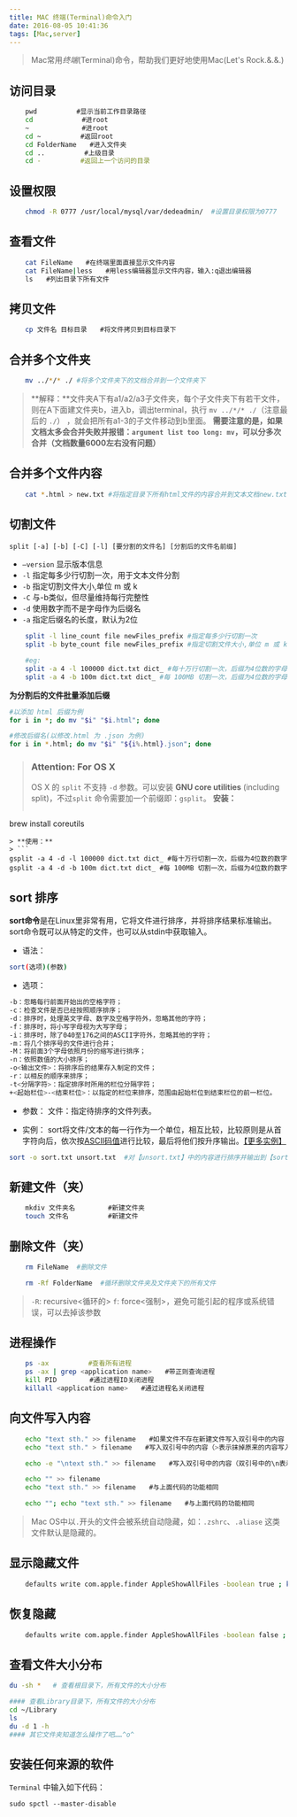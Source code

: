 ```yaml
---
title: MAC 终端(Terminal)命令入门
date: 2016-08-05 10:41:36
tags: [Mac,server]
---
```


> Mac常用*终端*(Terminal)命令，帮助我们更好地使用Mac(Let's Rock.&.&.)

## 访问目录

``` bash
    pwd　　　　　　#显示当前工作目录路径
    cd         　　#进root
    ~         　 　#进root
    cd ~　　　　　　#返回root
    cd FolderName　　#进入文件夹
    cd ..　　　　　　#上级目录
    cd -　　　　　　#返回上一个访问的目录
```

<!-- more -->

## 设置权限

``` bash
    chmod -R 0777 /usr/local/mysql/var/dedeadmin/  #设置目录权限为0777
```

## 查看文件

``` bash
    cat FileName　　#在终端里面直接显示文件内容
    cat FileName|less　　#用less编辑器显示文件内容，输入:q退出编辑器
    ls　　#列出目录下所有文件
```

## 拷贝文件

``` bash
    cp 文件名 目标目录　　#将文件拷贝到目标目录下
```

## 合并多个文件夹

``` bash
    mv ../*/* ./ #将多个文件夹下的文档合并到一个文件夹下
```

> **解释：**文件夹A下有a1/a2/a3子文件夹，每个子文件夹下有若干文件，则在A下面建文件夹b，进入b，调出terminal，执行 `mv ../*/* ./`（注意最后的 `./`） ，就会把所有a1-3的子文件移动到b里面。
> **需要注意的是，如果文档太多会合并失败并报错：`argument list too long: mv`，可以分多次合并（文档数量6000左右没有问题）**

## 合并多个文件内容

``` bash
    cat *.html > new.txt #将指定目录下所有html文件的内容合并到文本文档new.txt中
```

## 切割文件

`split [-a] [-b] [-C] [-l] [要分割的文件名] [分割后的文件名前缀]`

- `–version` 显示版本信息
- `-l` 指定每多少行切割一次，用于文本文件分割
- `-b` 指定切割文件大小,单位 m 或 k
- `-C` 与-b类似，但尽量维持每行完整性
- `-d` 使用数字而不是字母作为后缀名
- `-a` 指定后缀名的长度，默认为2位

``` bash
    split -l line_count file newFiles_prefix #指定每多少行切割一次
    split -b byte_count file newFiles_prefix #指定切割文件大小,单位 m 或 k

    #eg:
    split -a 4 -l 100000 dict.txt dict_ #每十万行切割一次，后缀为4位数的字母
    split -a 4 -b 100m dict.txt dict_ #每 100MB 切割一次，后缀为4位数的字母
```

**为分割后的文件批量添加后缀**

``` bash
#以添加 html 后缀为例
for i in *; do mv "$i" "$i.html"; done

#修改后缀名(以修改.html 为 .json 为例)
for i in *.html; do mv "$i" "${i%.html}.json"; done
```

> ### Attention: For OS X
> OS X 的 `split` 不支持 `-d` 参数。可以安装 **GNU core utilities** (including split)，不过`split` 命令需要加一个前缀即：`gsplit`。
>**安装：**
> ``` bash
 brew install coreutils
 ```
> **使用：**
> ```
gsplit -a 4 -d -l 100000 dict.txt dict_ #每十万行切割一次，后缀为4位数的数字
gsplit -a 4 -d -b 100m dict.txt dict_ #每 100MB 切割一次，后缀为4位数的数字
```

## sort 排序

**sort命令**是在Linux里非常有用，它将文件进行排序，并将排序结果标准输出。sort命令既可以从特定的文件，也可以从stdin中获取输入。

- 语法：
``` bash
sort(选项)(参数)
```

- 选项：
``` bash
-b：忽略每行前面开始出的空格字符；
-c：检查文件是否已经按照顺序排序；
-d：排序时，处理英文字母、数字及空格字符外，忽略其他的字符；
-f：排序时，将小写字母视为大写字母；
-i：排序时，除了040至176之间的ASCII字符外，忽略其他的字符；
-m：将几个排序号的文件进行合并；
-M：将前面3个字母依照月份的缩写进行排序；
-n：依照数值的大小排序；
-o<输出文件>：将排序后的结果存入制定的文件；
-r：以相反的顺序来排序；
-t<分隔字符>：指定排序时所用的栏位分隔字符；
+<起始栏位>-<结束栏位>：以指定的栏位来排序，范围由起始栏位到结束栏位的前一栏位。
```

- 参数：
文件：指定待排序的文件列表。

- 实例：
sort将文件/文本的每一行作为一个单位，相互比较，比较原则是从首字符向后，依次按[ASCII码值](http://zh.wikipedia.org/zh/ASCII)进行比较，最后将他们按升序输出。[【更多实例】](http://man.linuxde.net/sort)
``` bash
sort -o sort.txt unsort.txt  #对【unsort.txt】中的内容进行排序并输出到【sort.txt】文档
```

## 新建文件（夹）

``` bash
    mkdiv 文件夹名　　　　　#新建文件夹
    touch 文件名　　　　　　#新建文件
```

## 删除文件（夹）

``` bash
    rm FileName  #删除文件
```

<!--  -->

``` bash
    rm -Rf FolderName  #循环删除文件夹及文件夹下的所有文件
```

> `-R`: recursive<循环的>
> `f`: force<强制>，避免可能引起的程序或系统错误，可以去掉该参数

## 进程操作

``` bash
    ps -ax　　　　　　#查看所有进程
    ps -ax | grep <application name>　　#带正则查询进程
    kill PID　　　　　#通过进程ID关闭进程
    killall <application name>　　#通过进程名关闭进程
```

## 向文件写入内容

``` bash
    echo "text sth." >> filename　　#如果文件不存在新建文件写入双引号中的内容（>>表示在现有内容下一行写入）
    echo "text sth." > filename　　#写入双引号中的内容（>表示抹掉原来的内容写入新的内容）

    echo -e "\ntext sth." >> filename　　#写入双引号中的内容（双引号中的\n表示换行）

    echo "" >> filename
    echo "text sth." >> filename　　#与上面代码的功能相同

    echo ""; echo "text sth." >> filename　　#与上面代码的功能相同
```

> Mac OS中以`.`开头的文件会被系统自动隐藏，如：`.zshrc`、`.aliase` 这类文件默认是隐藏的。

## 显示隐藏文件

``` bash
    defaults write com.apple.finder AppleShowAllFiles -boolean true ; killall Finder
```

## 恢复隐藏

``` bash
    defaults write com.apple.finder AppleShowAllFiles -boolean false ; killall Finder
```

## 查看文件大小分布

``` bash
du -sh *   # 查看根目录下，所有文件的大小分布

#### 查看Library目录下，所有文件的大小分布
cd ~/Library
ls
du -d 1 -h
#### 其它文件夹知道怎么操作了吧……^o^
```

## 安装任何来源的软件

`Terminal` 中输入如下代码：

``` shell
sudo spctl --master-disable
```
